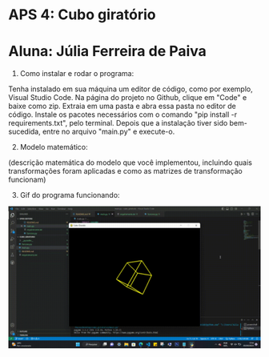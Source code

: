 # APS 4: Cubo giratório
# Aluna: Júlia Ferreira de Paiva

1. Como instalar e rodar o programa:

Tenha instalado em sua máquina um editor de código, como por exemplo, Visual Studio Code. Na página do projeto no Github, clique em "Code" e baixe como zip. Extraia em uma pasta e abra essa pasta no editor de código. Instale os pacotes necessários 
com o comando "pip install -r requirements.txt", pelo terminal. Depois que a instalação tiver sido bem-sucedida, entre no arquivo "main.py" e execute-o.

2. Modelo matemático:

(descrição matemática do modelo que você implementou, incluindo quais transformações foram aplicadas e como as matrizes de transformação funcionam)

3. Gif do programa funcionando:

![alt-text](https://github.com/juliapaiva1/cubo_giratorio/blob/main/gif_cubo.gif)
